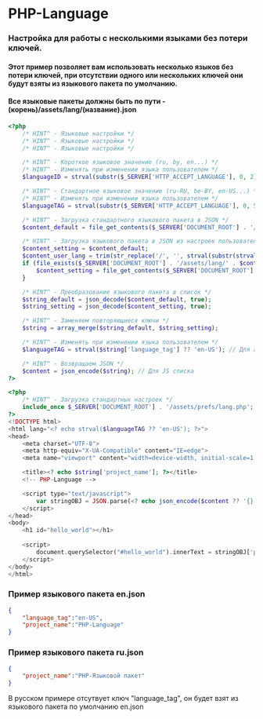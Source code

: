 # PHP-Language

### Настройка для работы с несколькими языками без потери ключей.
#### Этот пример позволяет вам использовать несколько языков без потери ключей, при отсутствии одного или нескольких ключей они будут взяты из языкового пакета по умолчанию.
#### Все языковые пакеты должны быть по пути - (корень)/assets/lang/(название).json

```php
<?php
    /* HINT^ - Языковые настройки */
    /* HINT^ - Языковые настройки */
    /* HINT^ - Языковые настройки */

    /* HINT^ - Короткое языковое значение (ru, by, en...) */
    /* HINT^ - Изменять при изменении языка пользователем */
    $languageID = strval(substr($_SERVER['HTTP_ACCEPT_LANGUAGE'], 0, 2) ?? 'en');

    /* HINT^ - Стандартное языковое значение (ru-RU, be-BY, en-US...) */
    /* HINT^ - Изменять при изменении языка пользователем */
    $languageTAG = strval(substr($_SERVER['HTTP_ACCEPT_LANGUAGE'], 0, 5) ?? 'en-US');

    /* HINT^ - Загрузка стандартного языкового пакета в JSON */
    $content_default = file_get_contents($_SERVER['DOCUMENT_ROOT'] . '/assets/lang/en.json', false);

    /* HINT^ - Загрузка языкового пакета в JSON из настроек пользователя */
    $content_setting = $content_default;
    $content_user_lang = trim(str_replace('/', '', strval(substr(strval($_COOKIE['lang'] ?? 'en'), 0, 2))));
    if (file_exists($_SERVER['DOCUMENT_ROOT'] . '/assets/lang/' . $content_user_lang . '.json')) {
        $content_setting = file_get_contents($_SERVER['DOCUMENT_ROOT'] . '/assets/lang/' . $content_user_lang . '.json', false);
    }

    /* HINT^ - Преобразование языкового пакета в список */
    $string_default = json_decode($content_default, true);
    $string_setting = json_decode($content_setting, true);

    /* HINT^ - Заменяем повторяющиеся ключи */
    $string = array_merge($string_default, $string_setting);

    /* HINT^ - Изменять при изменении языка пользователем */
    $languageTAG = strval($string['language_tag'] ?? 'en-US'); // Для атрибута lang=""

    /* HINT^ - Возвращаем JSON */
    $content = json_encode($string); // Для JS списка
?>
```


```php
<?php
    /* HINT^ - Загрузка стандартных настроек */
    include_once $_SERVER['DOCUMENT_ROOT'] . '/assets/prefs/lang.php';
?>
<!DOCTYPE html>
<html lang="<? echo strval($languageTAG ?? 'en-US'); ?>">
<head>
    <meta charset="UTF-8">
    <meta http-equiv="X-UA-Compatible" content="IE=edge">
    <meta name="viewport" content="width=device-width, initial-scale=1.0">

    <title><? echo $string['project_name']; ?></title>
    <!-- PHP-Language -->

    <script type="text/javascript">
        var stringOBJ = JSON.parse(<? echo json_encode($content ?? '{}'); ?>);
    </script>
</head>
<body>
    <h1 id="hello_world"></h1>
    
    <script>
        document.querySelector("#hello_world").innerText = stringOBJ['project_name'];
    </script>
</body>
</html>
```

### Пример языкового пакета en.json
```json
{
    "language_tag":"en-US",
    "project_name":"PHP-Language"
}
```

### Пример языкового пакета ru.json
```json
{
    "project_name":"PHP-Языковой пакет"
}
```
В русском примере отсутвует ключ "language_tag", он будет взят из языкового пакета по умолчанию en.json
